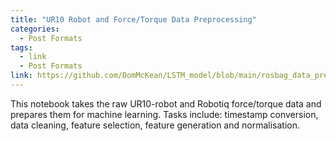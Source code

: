 ```yaml
---
title: "UR10 Robot and Force/Torque Data Preprocessing"
categories:
  - Post Formats
tags:
  - link
  - Post Formats
link: https://github.com/DomMcKean/LSTM_model/blob/main/rosbag_data_preprocessing.ipynb
---
```


This notebook takes the raw UR10-robot and Robotiq force/torque data and prepares them for machine learning.
Tasks include: timestamp conversion, data cleaning, feature selection, feature generation and normalisation.
